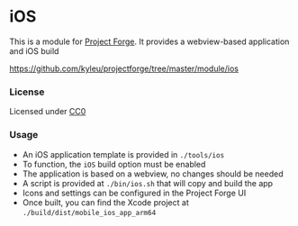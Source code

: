# iOS

This is a module for [Project Forge](https://projectforge.dev). It provides a webview-based application and iOS build

https://github.com/kyleu/projectforge/tree/master/module/ios

### License 

Licensed under [CC0](https://creativecommons.org/publicdomain/zero/1.0)

### Usage

- An iOS application template is provided in `./tools/ios`
- To function, the `iOS` build option must be enabled
- The application is based on a webview, no changes should be needed
- A script is provided at `./bin/ios.sh` that will copy and build the app
- Icons and settings can be configured in the Project Forge UI
- Once built, you can find the Xcode project at `./build/dist/mobile_ios_app_arm64`
